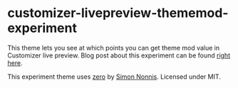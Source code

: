 customizer-livepreview-thememod-experiment
====
This theme lets you see at which points you can get theme mod value in Customizer live preview. Blog post about this experiment can be found [right here](http://befive.info/).

This experiment theme uses [zero](https://github.com/SimoNonnis/ZeroWpTheme) by [Simon Nonnis](https://github.com/SimoNonnis). Licensed under MIT.